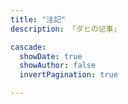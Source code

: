 ```yaml
---
title: "注記"
description: 「ダヒの记事」

cascade:
  showDate: true
  showAuthor: false
  invertPagination: true

---
```

